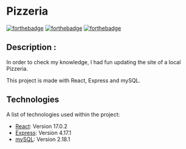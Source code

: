 
# Pizzeria
[![forthebadge](https://img.shields.io/badge/MySQL-00000F?style=for-the-badge&logo=mysql&logoColor=white)](https://forthebadge.com)
[![forthebadge](https://img.shields.io/badge/React-20232A?style=for-the-badge&logo=react&logoColor=61DAFB)](https://forthebadge.com)
[![forthebadge](https://img.shields.io/badge/Express.js-404D59?style=for-the-badge)](https://forthebadge.com)

## Description :
In order to check my knowledge, I had fun updating the site of a local Pizzeria.

This project is made with React, Express and mySQL.

## Technologies

A list of technologies used within the project:
* [React](https://fr.reactjs.org/): Version 17.0.2
* [Express](https://expressjs.com/): Version 4.17.1
* [mySQL](https://www.npmjs.com/package/mysql/v/2.18.1): Version 2.18.1



